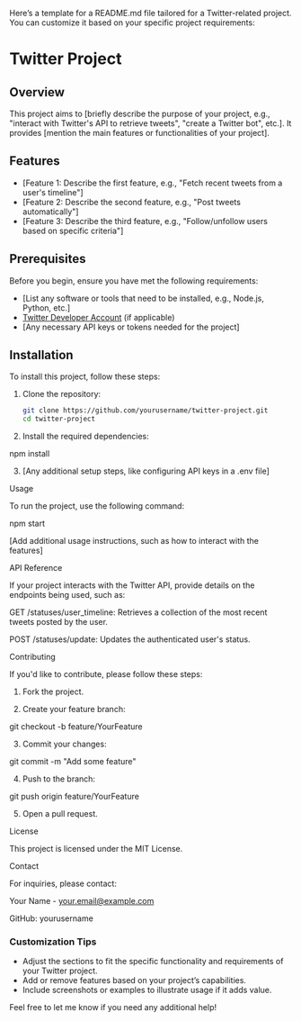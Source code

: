 Here’s a template for a README.md file tailored for a Twitter-related project. You can customize it based on your specific project requirements:

# Twitter Project

## Overview

This project aims to [briefly describe the purpose of your project, e.g., "interact with Twitter's API to retrieve tweets", "create a Twitter bot", etc.]. It provides [mention the main features or functionalities of your project].

## Features

- [Feature 1: Describe the first feature, e.g., "Fetch recent tweets from a user's timeline"]
- [Feature 2: Describe the second feature, e.g., "Post tweets automatically"]
- [Feature 3: Describe the third feature, e.g., "Follow/unfollow users based on specific criteria"]

## Prerequisites

Before you begin, ensure you have met the following requirements:

- [List any software or tools that need to be installed, e.g., Node.js, Python, etc.]
- [Twitter Developer Account](https://developer.twitter.com/en/apply-for-access) (if applicable)
- [Any necessary API keys or tokens needed for the project]

## Installation

To install this project, follow these steps:

1. Clone the repository:
   ```bash
   git clone https://github.com/yourusername/twitter-project.git
   cd twitter-project

2. Install the required dependencies:

npm install


3. [Any additional setup steps, like configuring API keys in a .env file]



Usage

To run the project, use the following command:

npm start

[Add additional usage instructions, such as how to interact with the features]

API Reference

If your project interacts with the Twitter API, provide details on the endpoints being used, such as:

GET /statuses/user_timeline: Retrieves a collection of the most recent tweets posted by the user.

POST /statuses/update: Updates the authenticated user's status.


Contributing

If you'd like to contribute, please follow these steps:

1. Fork the project.


2. Create your feature branch:

git checkout -b feature/YourFeature


3. Commit your changes:

git commit -m "Add some feature"


4. Push to the branch:

git push origin feature/YourFeature


5. Open a pull request.



License

This project is licensed under the MIT License.

Contact

For inquiries, please contact:

Your Name - your.email@example.com

GitHub: yourusername


### Customization Tips
- Adjust the sections to fit the specific functionality and requirements of your Twitter project.
- Add or remove features based on your project’s capabilities.
- Include screenshots or examples to illustrate usage if it adds value.

Feel free to let me know if you need any additional help!

